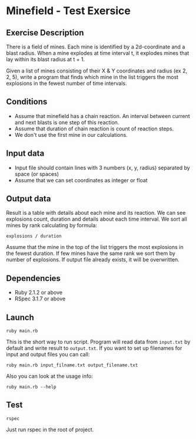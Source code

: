 Minefield - Test Exersice
========

## Exercise Description

There is a field of mines. Each mine is identified by a 2d-coordinate and a blast radius. When a mine explodes at time interval t, it explodes mines that lay within its blast radius at t + 1.

Given a list of mines consisting of their X & Y coordinates and radius (ex 2, 2, 5), write a program that finds which mine in the list triggers the most explosions in the fewest number of time intervals.

## Conditions

* Assume that minefield has a chain reaction. An interval between current and next blasts is one step of this reaction.
* Assume that duration of chain reaction is count of reaction steps.
* We don't use the first mine in our calculations.

## Input data

* Input file should contain lines with 3 numbers (x, y, radius) separated by space (or spaces)
* Assume that we can set coordinates as integer or float

## Output data

Result is a table with details about each mine and its reaction. We can see explosions count, duration and details about each time interval. We sort all mines by rank calculating by formula:

`explosions / duration`

Assume that the mine in the top of the list triggers the most explosions in the fewest duration. If few mines have the same rank we sort them by number of explosions.
If output file already exists, it will be overwritten.

## Dependencies

* Ruby 2.1.2 or above
* RSpec 3.1.7 or above

## Launch

`ruby main.rb`

This is the short way to run script. Program will read data from `input.txt` by default and write result to `output.txt`.
If you want to set up filenames for input and output files you can call:

`ruby main.rb input_filname.txt output_filename.txt`

Also you can look at the usage info:

`ruby main.rb --help`

## Test

`rspec`

Just run rspec in the root of project.

